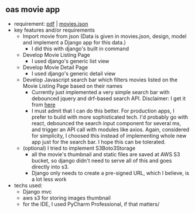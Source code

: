 ## oas movie app

- requirement: [pdf](Coding%20Task%20(2).pdf) | [movies.json](movies.json)
- key features and/or requirements
    - Import movie from json (Data is given in movies.json, design, model and implement a Django app for this data.)
        - I did this with django's built in command
    - Develop Movie Listing Page
        - I used django's generic list view
    - Develop Movie Detail Page
        - I used django's generic detail view
    - Develop Javascript search bar which filters movies listed on the Movie Listing Page based on their names
        - Currently just implemented a very simple search bar with debounced jquery and drf-based search API. Disclaimer: I get it from [here](https://openfolder.sh/django-tutorial-as-you-type-search-with-ajax)
        - I must admit that I can do this better. For production apps, I prefer to build with more sophisticated tech. I'd probably go with react, debounced the search input component for several ms, and trigger an API call with modules like axios. 
        Again, considered for simplicity, I choosed this instead of implementing whole new app just for the search bar. I hope this can be tolerated.
    -  (optional) I tried to implement S3Boto3Storage
        - all the movie's thumbnail and static files are saved at AWS S3 bucket, so django didn't need to serve all of this and goes directly into s3.
        - Django only needs to create a pre-signed URL, which I believe, is a lot less work
- techs used:
    - Django mvc
    - aws s3 for storing images thumbnail
    - for the IDE, I used PyCharm Professional, if that matters/
